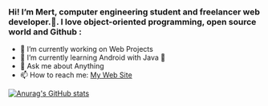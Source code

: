 ### Hi! I’m Mert, computer engineering student and freelancer  web developer.👋. I love object-oriented programming, open source world and Github :


 

- 🔭 I’m currently working on Web Projects
- 🌱 I’m currently learning Android with Java 👋
- 💬 Ask me about Anything
- 📫 How to reach me: [My Web Site](https://www.mertfurkanerguden.com/)
 
 

[![Anurag's GitHub stats](https://github-readme-stats.vercel.app/api?username=anuraghazra)](https://github.com/anuraghazra/github-readme-stats)
